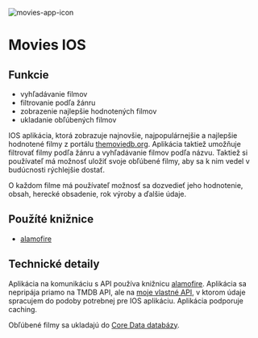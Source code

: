 ![movies-app-icon](https://user-images.githubusercontent.com/42782393/165767936-40ac7a83-76dd-4b65-bd3d-dad6619b5c52.png)

# Movies IOS

## Funkcie
 - vyhľadávanie filmov
 - filtrovanie podľa žánru
 - zobrazenie najlepšie hodnotených filmov
 - ukladanie obľúbených filmov
 
IOS aplikácia, ktorá zobrazuje najnovšie, najpopulárnejšie a najlepšie hodnotené filmy z portálu [themoviedb.org](https://www.themoviedb.org/). Aplikácia 
taktiež umožňuje filtrovať filmy podľa žánru a vyhľadávanie filmov podľa názvu. Taktiež si používateľ má možnosť uložiť svoje obľúbené filmy, aby sa k nim
vedel v budúcnosti rýchlejšie dostať.

O každom filme má používateľ možnosť sa dozvedieť jeho hodnotenie, obsah, herecké obsadenie, rok výroby a ďalšie údaje.

## Použíté knižnice
 - [alamofire](https://github.com/Alamofire/Alamofire)

## Technické detaily
Aplikácia na komunikáciu s API používa knižnicu [alamofire](https://github.com/Alamofire/Alamofire). Aplikácia sa nepripája priamo na TMDB API, 
ale na [moje vlastné API](https://github.com/klaso40/movies-api), v ktorom údaje spracujem do podoby potrebnej pre IOS aplikáciu. 
Aplikácia podporuje caching.

Obľúbené filmy sa ukladajú do [Core Data databázy](https://developer.apple.com/documentation/coredata). 
